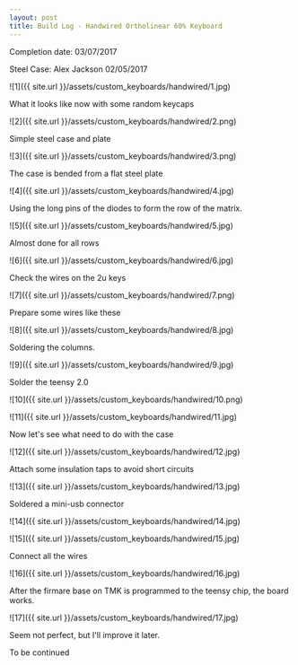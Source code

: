```yaml
---
layout: post
title: Build Log - Handwired Ortholinear 60% Keyboard
---
```


Completion date: 03/07/2017

Steel Case: Alex Jackson 02/05/2017

![1]({{ site.url }}/assets/custom_keyboards/handwired/1.jpg)

What it looks like now with some random keycaps

![2]({{ site.url }}/assets/custom_keyboards/handwired/2.png)

Simple steel case and plate

![3]({{ site.url }}/assets/custom_keyboards/handwired/3.png)

The case is bended from a flat steel plate

![4]({{ site.url }}/assets/custom_keyboards/handwired/4.jpg)

Using the long pins of the diodes to form the row of the matrix.

![5]({{ site.url }}/assets/custom_keyboards/handwired/5.jpg)

Almost done for all rows

![6]({{ site.url }}/assets/custom_keyboards/handwired/6.jpg)

Check the wires on the 2u keys

![7]({{ site.url }}/assets/custom_keyboards/handwired/7.png)

Prepare some wires like these

![8]({{ site.url }}/assets/custom_keyboards/handwired/8.jpg)

Soldering the columns.

![9]({{ site.url }}/assets/custom_keyboards/handwired/9.jpg)

Solder the teensy 2.0

![10]({{ site.url }}/assets/custom_keyboards/handwired/10.png)

![11]({{ site.url }}/assets/custom_keyboards/handwired/11.jpg)

Now let's see what need to do with the case

![12]({{ site.url }}/assets/custom_keyboards/handwired/12.jpg)

Attach some insulation taps to avoid short circuits

![13]({{ site.url }}/assets/custom_keyboards/handwired/13.jpg)

Soldered a mini-usb connector

![14]({{ site.url }}/assets/custom_keyboards/handwired/14.jpg)

![15]({{ site.url }}/assets/custom_keyboards/handwired/15.jpg)

Connect all the wires

![16]({{ site.url }}/assets/custom_keyboards/handwired/16.jpg)

After the firmare base on TMK is programmed to the teensy chip, the board works.

![17]({{ site.url }}/assets/custom_keyboards/handwired/17.jpg)

Seem not perfect, but I'll improve it later.

To be continued